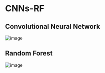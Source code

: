 # CNNs-RF
## Convolutional Neural Network
![image](https://github.com/user-attachments/assets/d707af25-ffd2-41cd-ac50-ab848509da56)


## Random Forest
![image](https://github.com/user-attachments/assets/7e571901-e2ef-4058-9764-5d1bfd97f753)




